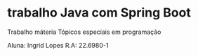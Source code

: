 # trabalho Java com Spring Boot
Trabalho máteria Tópicos especiais em programação

Aluna: Ingrid Lopes R.A: 22.6980-1
